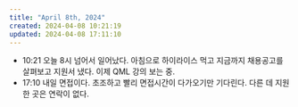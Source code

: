 ```yaml
---
title: "April 8th, 2024"
created: 2024-04-08 10:21:19
updated: 2024-04-08 17:11:10
---
```

  * 10:21 오늘 8시 넘어서 일어났다. 아침으로 하이라이스 먹고 지금까지 채용공고를 살펴보고 지원서 냈다. 이제 QML 강의 보는 중.
  * 17:10 내일 면접이다. 초조하고 빨리 면접시간이 다가오기만 기다린다. 다른 데 지원한 곳은 연락이 없다.
